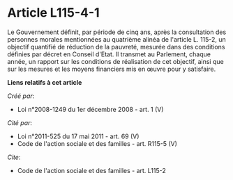 # Article L115-4-1

Le Gouvernement définit, par période de cinq ans, après la consultation des personnes morales mentionnées au quatrième alinéa
de l'article L. 115-2, un objectif quantifié de réduction de la pauvreté, mesurée dans des conditions définies par décret en
Conseil d'Etat. Il transmet au Parlement, chaque année, un rapport sur les conditions de réalisation de cet objectif, ainsi
que sur les mesures et les moyens financiers mis en œuvre pour y satisfaire.

**Liens relatifs à cet article**

_Créé par_:

  - Loi n°2008-1249 du 1er décembre 2008 - art. 1 (V)

_Cité par_:

  - Loi n°2011-525 du 17 mai 2011 - art. 69 (V)
  - Code de l'action sociale et des familles - art. R115-5 (V)

_Cite_:

  - Code de l'action sociale et des familles - art. L115-2
